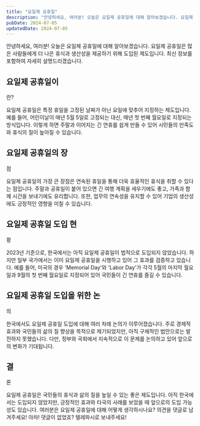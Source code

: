 ```yaml
---
title: "요일제 공휴일"
description: "안녕하세요, 여러분! 오늘은 요일제 공휴일에 대해 알아보겠습니다. 요일제 공휴일은 많은 사람들에게 더 나은 휴식과 생산성을 제공하기 위해 도입된 제도입니다. 최신 정보를 포함하여 자세히 설명드리겠습니다.    요일제 공휴일이란?   요일제 공휴일은 특정 휴일을 고정된 날짜가 아닌 요일에..."
pubDate: 2024-07-05
updatedDate: 2024-07-05
---
```


안녕하세요, 여러분! 오늘은 요일제 공휴일에 대해 알아보겠습니다. 요일제 공휴일은 많은 사람들에게 더 나은 휴식과 생산성을 제공하기 위해 도입된 제도입니다. 최신 정보를 포함하여 자세히 설명드리겠습니다.

## 요일제 공휴일이

란?

요일제 공휴일은 특정 휴일을 고정된 날짜가 아닌 요일에 맞추어 지정하는 제도입니다. 예를 들어, 어린이날이 매년 5월 5일로 고정되는 대신, 매년 첫 번째 월요일로 지정되는 방식입니다. 이렇게 하면 주말과 이어지는 긴 연휴를 쉽게 만들 수 있어 시민들의 만족도와 휴식의 질이 높아질 수 있습니다.

## 요일제 공휴일의 장

점

요일제 공휴일의 가장 큰 장점은 연속된 휴일을 통해 더욱 효율적인 휴식을 취할 수 있다는 점입니다. 주말과 공휴일이 붙어 있으면 긴 여행 계획을 세우기에도 좋고, 가족과 함께 시간을 보내기에도 유리합니다. 또한, 업무의 연속성을 유지할 수 있어 기업의 생산성에도 긍정적인 영향을 미칠 수 있습니다.

## 요일제 공휴일 도입 현

황

2023년 기준으로, 한국에서는 아직 요일제 공휴일이 법적으로 도입되지 않았습니다. 하지만 일부 국가에서는 이미 요일제 공휴일을 시행하고 있어 그 효과를 검증하고 있습니다. 예를 들어, 미국의 경우 'Memorial Day'와 'Labor Day'가 각각 5월의 마지막 월요일과 9월의 첫 번째 월요일로 지정되어 있어 국민들이 긴 연휴를 즐길 수 있습니다.

## 요일제 공휴일 도입을 위한 논

의

한국에서도 요일제 공휴일 도입에 대해 여러 차례 논의가 이루어졌습니다. 주로 경제적 효과와 국민들의 삶의 질 향상을 목적으로 제기되었지만, 아직 구체적인 법안으로는 발전하지 못했습니다. 다만, 정부와 국회에서 지속적으로 이 문제를 논의하고 있어 앞으로의 변화가 기대됩니다.

## 결

론

요일제 공휴일은 국민들의 휴식과 삶의 질을 높일 수 있는 좋은 제도입니다. 아직 한국에서는 도입되지 않았지만, 긍정적인 효과와 타국의 사례를 보았을 때 앞으로의 도입 가능성도 있습니다. 여러분은 요일제 공휴일에 대해 어떻게 생각하시나요? 의견을 댓글로 남겨주세요! 아차! 댓글이 없었죠? 텔레파시로 보내주세요!